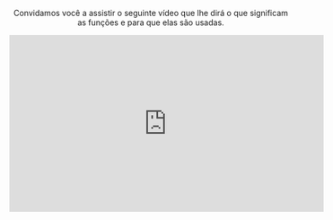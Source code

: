 <div style="text-align:center;"> 

<p>Convidamos você a assistir o seguinte vídeo que lhe dirá o que significam as funções e para que elas são usadas.</p>

<iframe width="560" height="315" src="https://www.youtube.com/embed/pZpqUlx1Hls" frameborder="0" allow="autoplay; encrypted-media" allowfullscreen></iframe>


</div>